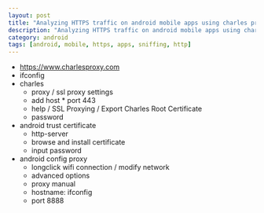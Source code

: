 ```yaml
---
layout: post
title: "Analyzing HTTPS traffic on android mobile apps using charles proxy"
description: "Analyzing HTTPS traffic on android mobile apps using charles proxy"
category: android
tags: [android, mobile, https, apps, sniffing, http]
---
```



- https://www.charlesproxy.com
- ifconfig
- charles
    - proxy / ssl proxy settings
    - add host * port 443
    - help / SSL Proxying / Export Charles Root Certificate
    - password
- android trust certificate
    - http-server
    - browse and install certificate
    - input password
- android config proxy
    - longclick wifi connection / modify network
    - advanced options
    - proxy manual
    - hostname: ifconfig
    - port 8888
